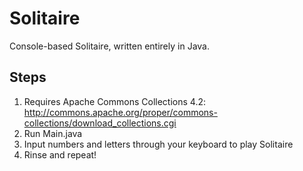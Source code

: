 # Solitaire
Console-based Solitaire, written entirely in Java.

## Steps
1. Requires Apache Commons Collections 4.2: http://commons.apache.org/proper/commons-collections/download_collections.cgi
2. Run Main.java
3. Input numbers and letters through your keyboard to play Solitaire
4. Rinse and repeat!
